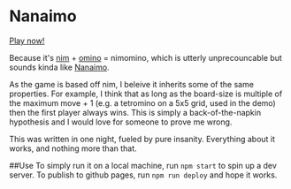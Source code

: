 # Nanaimo

[Play now!](https://jacksarick.github.io/nanaimo/)

Because it's [nim](https://en.wikipedia.org/wiki/Nim) + [omino](https://en.wikipedia.org/wiki/Polyomino) = nimomino, which is utterly unprecouncable but sounds kinda like [Nanaimo](https://en.wikipedia.org/wiki/Nanaimo).

As the game is based off nim, I beleive it inherits some of the same properties. For example, I think that as long as the board-size is multiple of the maximum move + 1 (e.g. a tetromino on a 5x5 grid, used in the demo) then the first player always wins. This is simply a back-of-the-napkin hypothesis and I would love for someone to prove me wrong.

This was written in one night, fueled by pure insanity. Everything about it works, and nothing more than that.

##Use
To simply run it on a local machine, run `npm start` to spin up a dev server.
To publish to github pages, run `npm run deploy` and hope it works.